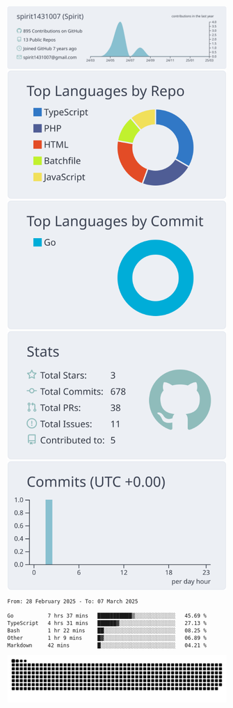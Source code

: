 [![](https://raw.githubusercontent.com/spirit1431007/spirit1431007/master/profile-summary-card-output/nord_bright/0-profile-details.svg)](https://git.io/spiritx)
[![](https://raw.githubusercontent.com/spirit1431007/spirit1431007/master/profile-summary-card-output/nord_bright/1-repos-per-language.svg)](https://git.io/spiritx) [![](https://raw.githubusercontent.com/spirit1431007/spirit1431007/master/profile-summary-card-output/nord_bright/2-most-commit-language.svg)](https://git.io/spiritx)
[![](https://raw.githubusercontent.com/spirit1431007/spirit1431007/master/profile-summary-card-output/nord_bright/3-stats.svg)](https://git.io/spiritx) [![](https://raw.githubusercontent.com/spirit1431007/spirit1431007/master/profile-summary-card-output/nord_bright/4-productive-time.svg)](https://git.io/spiritx)

<!--START_SECTION:waka-->

```txt
From: 28 February 2025 - To: 07 March 2025

Go           7 hrs 37 mins   ███████████▒░░░░░░░░░░░░░   45.69 %
TypeScript   4 hrs 31 mins   ██████▓░░░░░░░░░░░░░░░░░░   27.13 %
Bash         1 hr 22 mins    ██░░░░░░░░░░░░░░░░░░░░░░░   08.25 %
Other        1 hr 9 mins     █▓░░░░░░░░░░░░░░░░░░░░░░░   06.89 %
Markdown     42 mins         █░░░░░░░░░░░░░░░░░░░░░░░░   04.21 %
```

<!--END_SECTION:waka-->

![contribution](https://github.com/spirit1431007/spirit1431007/blob/output/github-contribution-grid-snake.svg)

